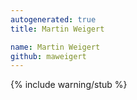 ```yaml
---
autogenerated: true
title: Martin Weigert

name: Martin Weigert
github: maweigert
---
```


{% include warning/stub %}
